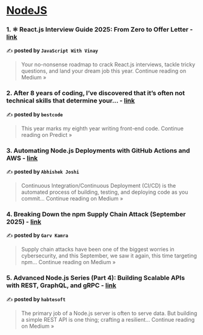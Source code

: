 
<h1><a href=https://medium.com/tag/nodejs/recommended target="_blank" rel="noopener noreferrer">NodeJS</a></h1>
<h3>1. ⚛️ React.js Interview Guide 2025: From Zero to Offer Letter  - <a href="https://medium.com/@javaScriptwithvinay/%EF%B8%8F-react-js-interview-guide-2025-from-zero-to-offer-letter-aa50a84f045a?source=rss------nodejs-5" target="_blank" rel="noopener noreferrer">link</a></h3>

✍️ **posted by `JavaScript With Vinay`**

<blockquote>Your no-nonsense roadmap to crack React.js interviews, tackle tricky questions, and land your dream job this year.
Continue reading on Medium »</blockquote>

<h3>2. After 8 years of coding, I’ve discovered that it’s often not technical skills that determine your… - <a href="https://medium.com/predict/after-8-years-of-coding-ive-discovered-that-it-s-often-not-technical-skills-that-determine-your-17150b7e103d?source=rss------nodejs-5" target="_blank" rel="noopener noreferrer">link</a></h3>

✍️ **posted by `bestcode`**

<blockquote>This year marks my eighth year writing front-end code.
Continue reading on Predict »</blockquote>

<h3>3. Automating Node.js Deployments with GitHub Actions and AWS - <a href="https://medium.com/@abhishekjoshi_38367/automating-node-js-deployments-with-github-actions-and-aws-c3ee731a4d09?source=rss------nodejs-5" target="_blank" rel="noopener noreferrer">link</a></h3>

✍️ **posted by `Abhishek Joshi`**

<blockquote>Continuous Integration/Continuous Deployment (CI/CD) is the automated process of building, testing, and deploying code as you commit…
Continue reading on Medium »</blockquote>

<h3>4. Breaking Down the npm Supply Chain Attack (September 2025) - <a href="https://securegarv.medium.com/breaking-down-the-npm-supply-chain-attack-september-2025-0a06293bcdce?source=rss------nodejs-5" target="_blank" rel="noopener noreferrer">link</a></h3>

✍️ **posted by `Garv Kamra`**

<blockquote>Supply chain attacks have been one of the biggest worries in cybersecurity, and this September, we saw it again, this time targeting npm…
Continue reading on Medium »</blockquote>

<h3>5.  Advanced Node.js Series (Part 4): Building Scalable APIs with REST, GraphQL, and gRPC - <a href="https://habtesoft.medium.com/advanced-node-js-series-part-4-building-scalable-apis-with-rest-graphql-and-grpc-72126230f382?source=rss------nodejs-5" target="_blank" rel="noopener noreferrer">link</a></h3>

✍️ **posted by `habtesoft`**

<blockquote>The primary job of a Node.js server is often to serve data. But building a simple REST API is one thing; crafting a resilient…
Continue reading on Medium »</blockquote>

